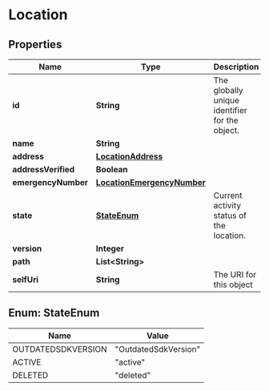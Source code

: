 
# Location

## Properties
Name | Type | Description | Notes
------------ | ------------- | ------------- | -------------
**id** | **String** | The globally unique identifier for the object. |  [optional]
**name** | **String** |  |  [optional]
**address** | [**LocationAddress**](LocationAddress.md) |  |  [optional]
**addressVerified** | **Boolean** |  |  [optional]
**emergencyNumber** | [**LocationEmergencyNumber**](LocationEmergencyNumber.md) |  |  [optional]
**state** | [**StateEnum**](#StateEnum) | Current activity status of the location. |  [optional]
**version** | **Integer** |  |  [optional]
**path** | **List&lt;String&gt;** |  |  [optional]
**selfUri** | **String** | The URI for this object |  [optional]


<a name="StateEnum"></a>
## Enum: StateEnum
Name | Value
---- | -----
OUTDATEDSDKVERSION | &quot;OutdatedSdkVersion&quot;
ACTIVE | &quot;active&quot;
DELETED | &quot;deleted&quot;



